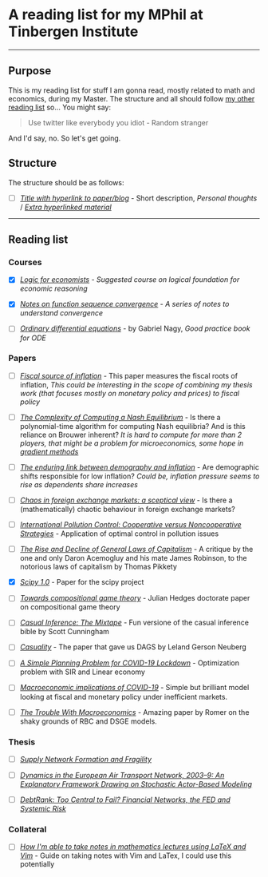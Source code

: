 # A reading list for my MPhil at Tinbergen Institute

---

## Purpose

This is my reading list for stuff I am gonna read, mostly related to math and economics, during my Master. The structure and all should follow [my other reading list](https://github.com/NoFishLikeIan/read-this) so...
You might say:

> Use twitter like everybody you idiot - Random stranger

And I'd say, no. So let's get going.

## Structure

The structure should be as follows:

- [ ] [_Title with hyperlink to paper/blog_](https://example.com/) - Short description, _Personal thoughts_ / [_Extra hyperlinked material_](https://example.com)

---

## Reading list

### Courses

- [x] [_Logic for economists_](https://www.coursera.org/learn/logic-for-economists) - _Suggested course on logical foundation for economic reasoning_

- [x] [_Notes on function sequence convergence_](http://www.math.wisc.edu/~angenent/521.2017s/UniformConvergence.html) - _A series of notes to understand convergence_

- [ ] [_Ordinary differential equations_](https://users.math.msu.edu/users/gnagy/teaching/ode.pdf) - by Gabriel Nagy, _Good practice book for ODE_

### Papers

- [ ] [_Fiscal source of inflation_](https://faculty.chicagobooth.edu/john.cochrane/research/papers/decomposition.pdf) - This paper measures the fiscal roots of inflation, _This could be interesting in the scope of combining my thesis work (that focuses mostly on monetary policy and prices) to fiscal policy_

- [ ] [_The Complexity of Computing a Nash Equilibrium_](https://people.csail.mit.edu/costis/journal_ver10.pdf) - Is there a polynomial-time algorithm for computing Nash equilibria? And is this reliance on Brouwer inherent? _It is hard to compute for more than 2 players, that might be a problem for microeconomics, some hope in [gradient methods](https://arxiv.org/abs/1905.12363)_

- [ ] [_The enduring link between demography and inflation_](https://ideas.repec.org/p/bis/biswps/722.html) - Are demographic shifts responsible for low inflation? _Could be, inflation pressure seems to rise as dependents share increases_

- [ ] [_Chaos in foreign exchange markets: a sceptical view_](http://centaur.reading.ac.uk/35988/1/35988.pdf) - Is there a (mathematically) chaotic behaviour in foreign exchange markets?

- [ ] [_International Pollution Control: Cooperative versus Noncooperative Strategies_](https://www.sciencedirect.com/science/article/pii/S0095069683710235?via%3Dihub) - Application of optimal control in pollution issues

- [ ] [_The Rise and Decline of General Laws of Capitalism_](https://economics.mit.edu/files/10422) - A critique by the one and only Daron Acemogluy and his mate James Robinson, to the notorious laws of capitalism by Thomas Pikkety

- [x] [_Scipy 1.0_](https://www.nature.com/articles/s41592-019-0686-2) - Paper for the scipy project

- [ ] [_Towards compositional game theory_](http://www.cs.ox.ac.uk/people/julian.hedges/papers/Thesis.pdf) - Julian Hedges doctorate paper on compositional game theory

- [ ] [_Casual Inference: The Mixtape_](https://scunning.com/cunningham_mixtape.pdf) - Fun versione of the casual inference bible by Scott Cunningham

- [ ] [_Casuality_](http://bayes.cs.ucla.edu/BOOK-2K/neuberg-review.pdf) - The paper that gave us DAGS by Leland Gerson Neuberg 

- [ ] [_A Simple Planning Problem for COVID-19 Lockdown_](https://www.nber.org/papers/w26981) - Optimization problem with SIR and Linear economy

- [ ] [_Macroeconomic implications of COVID-19_](https://t.co/8eqxtoYpdp?amp=1) - Simple but brilliant model looking at fiscal and monetary policy under inefficient markets. 

- [ ] [_The Trouble With Macroeconomics_](https://paulromer.net/trouble-with-macroeconomics-update/WP-Trouble.pdf) - Amazing paper by Romer on the shaky grounds of RBC and DSGE models.

### Thesis

- [ ]  [_Supply Network Formation and Fragility_](http://bengolub.net/papers/SNFF.pdf) 

- [ ] [_Dynamics in the European Air Transport Network, 2003–9: An Explanatory Framework Drawing on Stochastic Actor-Based Modeling_](https://link.springer.com/article/10.1007/s11067-015-9292-8) 

- [ ] [_DebtRank: Too Central to Fail? Financial Networks, the FED and Systemic Risk_](https://www.nature.com/articles/srep00541)


### Collateral

- [ ] [_How I'm able to take notes in mathematics lectures using LaTeX and Vim_](https://castel.dev/post/lecture-notes-1/?fbclid=IwAR21DzEX7qMutxvM8AA5e41yNgYO_V5WTXvamR10L186J9pldb1DEr-_ZTQ) - Guide on taking notes with Vim and LaTex, I could use this potentially

